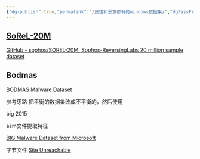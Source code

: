 ```yaml
---
{"dg-publish":true,"permalink":"/良性和恶意都有的windows数据集/","dgPassFrontmatter":true}
---
```




##  [SoReL-20M](https://github.com/sophos/SOREL-20M#sorel-20m)

[GitHub - sophos/SOREL-20M: Sophos-ReversingLabs 20 million sample dataset](https://github.com/sophos/SOREL-20M)





## Bodmas

[BODMAS Malware Dataset](https://whyisyoung.github.io/BODMAS/)

参考思路
把平衡的数据集改成不平衡的，然后使用


big 2015 

asm文件提取特征

[BIG Malware Dataset from Microsoft](https://www.kaggle.com/datasets/muhammad4hmed/malwaremicrosoftbig)

字节文件
[Site Unreachable](https://www.kaggle.com/datasets/songwonmin/malware-only-byte)
